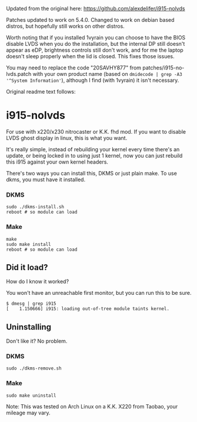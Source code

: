 Updated from the original here: https://github.com/alexdelifer/i915-nolvds

Patches updated to work on 5.4.0.
Changed to work on debian based distros, but hopefully still works on other
distros.

Worth noting that if you installed 1vyrain you can choose to have the BIOS
disable LVDS when you do the installation, but the internal DP still doesn't
appear as eDP, brightness controls still don't work, and for me the laptop
doesn't sleep properly when the lid is closed. This fixes those issues.

You may need to replace the code "20SAVHY877" from patches/i915-no-lvds.patch
with your own product name (based on `dmidecode | grep -A3 '^System
Information'`), although I find (with 1vyrain) it isn't necessary.

Original readme text follows:

# i915-nolvds

For use with x220/x230 nitrocaster or K.K. fhd mod. If you want to disable LVDS ghost display in linux, this is what you want. 

It's really simple, instead of rebuilding your kernel every time there's an update, or being locked in to using just 1 kernel, now you can just rebuild this i915 against your own kernel headers.

There's two ways you can install this, DKMS or just plain make. To use dkms, you must have it installed.

### DKMS

```
sudo ./dkms-install.sh
reboot # so module can load
```

### Make
```
make
sudo make install
reboot # so module can load
```
## Did it load?
How do I know it worked?

You won't have an unreachable first monitor, but you can run this to be sure.
``` 
$ dmesg | grep i915
[    1.150666] i915: loading out-of-tree module taints kernel.
```
## Uninstalling

Don't like it? No problem.

### DKMS
```
sudo ./dkms-remove.sh
```

### Make
```
sudo make uninstall
```

Note: This was tested on Arch Linux on a K.K. X220 from Taobao, your mileage may vary.
